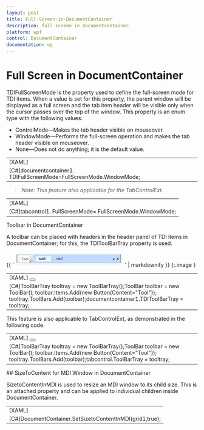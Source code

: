 ```yaml
---
layout: post
title: Full-Screen-in-DocumentContainer
description: full screen in documentcontainer
platform: wpf
control: DocumentContainer
documentation: ug
---
```


# Full Screen in DocumentContainer

TDIFullScreenMode is the property used to define the full-screen mode for TDI items. When a value is set for this property, the parent window will be displayed as a full screen and the tab item header will be visible only when the cursor passes over the top of the window. This property is an enum type with the following values:

* ControlMode—Makes the tab header visible on mouseover.
* WindowMode—Performs the full-screen operation and makes the tab header visible on mouseover.
* None—Does not do anything; it is the default value.



<table>
<tr>
<td>
[XAML]<syncfusion:DocumentContainer Name="documentcontainer1" Mode="TDI" TDIFullScreenMode="WindowMode" /></td></tr>
<tr>
<td>
[C#]documentcontainer1. TDIFullScreenMode=FullScreenMode.WindowMode;</td></tr>
</table>


> _Note: This feature also applicable for the TabControlExt._

> 

<table>
<tr>
<td>
[XAML]<syncfusion:TabControlExt Name="tabcontrol1" FullScreenMode="WindowMode"/></td></tr>
<tr>
<td>
[C#]tabcontrol1. FullScreenMode= FullScreenMode.WindowMode; </td></tr>
</table>


Toolbar in DocumentContainer

A toolbar can be placed with headers in the header panel of TDI items in DocumentContainer; for this, the TDIToolBarTray property is used. 



{{ '![](Full-Screen-in-DocumentContainer_images/Full-Screen-in-DocumentContainer_img1.jpeg)' | markdownify }}
{:.image }




<table>
<tr>
<td>
[XAML]        <syncfusion:DocumentContainer Name="documentcontainer1" Mode="TDI" >            <syncfusion:DocumentContainer.TDIToolBarTray>                <ToolBarTray>                    <ToolBar>                        <Button Content="Tool" />                    </ToolBar>                </ToolBarTray>            </syncfusion:DocumentContainer.TDIToolBarTray>            <Grid syncfusion:DocumentContainer.Header="tab1" />            <Grid syncfusion:DocumentContainer.Header="tab2"/>        </syncfusion:DocumentContainer></td></tr>
<tr>
<td>
[C#]ToolBarTray tooltray = new ToolBarTray();ToolBar toolbar = new ToolBar(); toolbar.Items.Add(new Button{Content="Tool"}); tooltray.ToolBars.Add(toolbar);documentcontainer1.TDIToolBarTray = tooltray;</td></tr>
</table>


This feature is also applicable to TabControlExt, as demonstrated in the following code.



<table>
<tr>
<td>
[XAML]        <syncfusion:TabControlExt Name="tabcontrol">            <syncfusion:TabControlExt.ToolBarTray>                <ToolBarTray>                    <ToolBar>                        <Button Content="Tool" />                    </ToolBar>                </ToolBarTray>            </syncfusion:TabControlExt.ToolBarTray>        </syncfusion:TabControlExt></td></tr>
<tr>
<td>
[C#]ToolBarTray tooltray = new ToolBarTray();ToolBar toolbar = new ToolBar(); toolbar.Items.Add(new Button{Content="Tool"}); tooltray.ToolBars.Add(toolbar);tabcontrol.ToolBarTray = tooltray;</td></tr>
</table>
## SizeToContent for MDI Window in DocumentContainer

SizetoContentInMDI is used to resize an MDI window to its child size. This is an attached property and can be applied to individual children inside DocumentContainer.



<table>
<tr>
<td>
[XAML]        <syncfusion:DocumentContainer Mode="MDI">            <Grid Name="grid1" syncfusion:DocumentContainer.SizetoContentInMDI="True" Width="200"  Height="200" />        </syncfusion:DocumentContainer></td></tr>
<tr>
<td>
[C#]DocumentContainer.SetSizetoContentInMDI(grid1,true);</td></tr>
</table>


